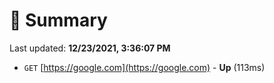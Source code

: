 # 📖 Summary
Last updated: **12/23/2021, 3:36:07 PM**

- `GET` [https://google.com](https://google.com) - **Up** (113ms)
